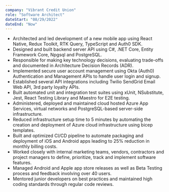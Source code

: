 ```yaml
---
company: "Vibrant Credit Union"
role: "Software Architect"
dateStart: "08/29/2022"
dateEnd: "Now"
---
```


- Architected and led development of a new mobile app using React Native, Redux Toolkit, RTK Query, TypeScript and Auth0 SDK.
- Designed and built backend server API using C#, .NET Core, Entity Framework Core, Npgsql and PostgreSQL.
- Responsible for making key technology decisions, evaluating trade-offs and documented in Architecture Decision Records (ADR).
- Implemented secure user account management using Okta (Auth0) Authentication and Management APIs to handle user login and signup.
- Established several API integrations including Twilio SendGrid Email Web API, 3rd party loyalty APIs.
- Built automated unit and integration test suites using xUnit, NSubstitute, Jest, React Testing Library and Maestro for E2E testing.
- Administered, deployed and maintained cloud hosted Azure App Services, virtual networks and PostgreSQL-based server-side infrastructure.
- Reduced infrastructure setup time to 5 minutes by automating the creation and deployment of Azure cloud infrastructure using bicep templates.
- Built and optimized CI/CD pipeline to automate packaging and deployment of iOS and Android apps leading to 25% reduction in monthly billing costs.
- Worked closely with internal marketing teams, vendors, contractors and project managers to define, prioritize, track and implement software features.
- Managed Android and Apple app store releases as well as Beta Testing process and feedback involving over 40 users.
- Mentored junior developers on best practices and maintained high coding standards through regular code reviews.
